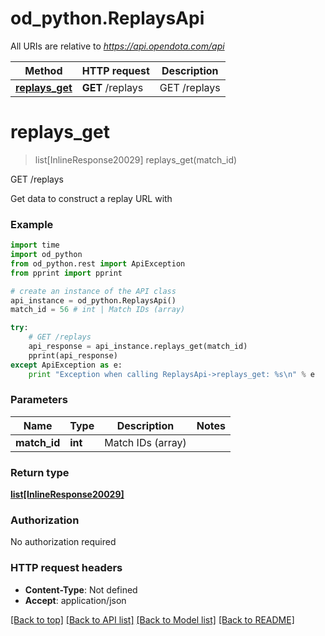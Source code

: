# od_python.ReplaysApi

All URIs are relative to *https://api.opendota.com/api*

Method | HTTP request | Description
------------- | ------------- | -------------
[**replays_get**](ReplaysApi.md#replays_get) | **GET** /replays | GET /replays


# **replays_get**
> list[InlineResponse20029] replays_get(match_id)

GET /replays

Get data to construct a replay URL with

### Example 
```python
import time
import od_python
from od_python.rest import ApiException
from pprint import pprint

# create an instance of the API class
api_instance = od_python.ReplaysApi()
match_id = 56 # int | Match IDs (array)

try: 
    # GET /replays
    api_response = api_instance.replays_get(match_id)
    pprint(api_response)
except ApiException as e:
    print "Exception when calling ReplaysApi->replays_get: %s\n" % e
```

### Parameters

Name | Type | Description  | Notes
------------- | ------------- | ------------- | -------------
 **match_id** | **int**| Match IDs (array) | 

### Return type

[**list[InlineResponse20029]**](InlineResponse20029.md)

### Authorization

No authorization required

### HTTP request headers

 - **Content-Type**: Not defined
 - **Accept**: application/json

[[Back to top]](#) [[Back to API list]](../README.md#documentation-for-api-endpoints) [[Back to Model list]](../README.md#documentation-for-models) [[Back to README]](../README.md)

